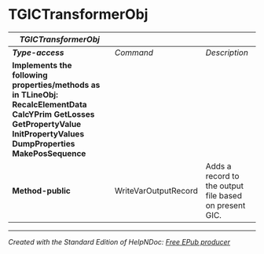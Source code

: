 # TGICTransformerObj

| ***TGICTransformerObj*** |  |  |
| --- | --- | --- |
| ***Type-access*** | *Command* | *Description* |
| **Implements the following properties/methods as in TLineObj:** **RecalcElementData** **CalcYPrim** **GetLosses** **GetPropertyValue** **InitPropertyValues** **DumpProperties** **MakePosSequence** |  |  |
| **Method-public** | WriteVarOutputRecord | Adds a record to the output file based on present GIC. |



***
_Created with the Standard Edition of HelpNDoc: [Free EPub producer](<https://www.helpndoc.com/create-epub-ebooks>)_
